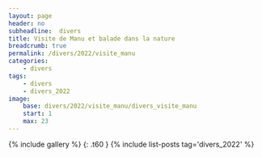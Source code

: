 ```yaml
---
layout: page
header: no
subheadline:  divers
title: Visite de Manu et balade dans la nature
breadcrumb: true
permalink: /divers/2022/visite_manu
categories:
    - divers
tags:
    - divers
    - divers_2022
image:
    base: divers/2022/visite_manu/divers_visite_manu
    start: 1
    max: 23
---
```

{% include gallery %}
{: .t60 }
{% include list-posts tag='divers_2022' %}
